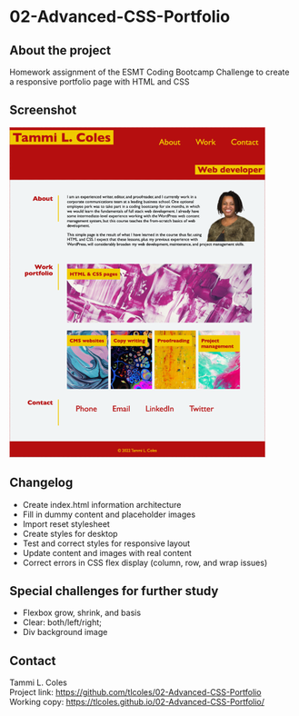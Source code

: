 # 02-Advanced-CSS-Portfolio

## About the project
Homework assignment of the ESMT Coding Bootcamp Challenge to create a responsive portfolio page with HTML and CSS
## Screenshot
![Screenshot of portfolio page](./assets/images/220620-screenshot-portfolio-page.png)

## Changelog
* Create index.html information architecture
* Fill in dummy content and placeholder images
* Import reset stylesheet
* Create styles for desktop 
* Test and correct styles for responsive layout
* Update content and images with real content
* Correct errors in CSS flex display (column, row, and wrap issues)

## Special challenges for further study
* Flexbox grow, shrink, and basis
* Clear: both/left/right;
* Div background image

## Contact
Tammi L. Coles  
Project link: https://github.com/tlcoles/02-Advanced-CSS-Portfolio  
Working copy: https://tlcoles.github.io/02-Advanced-CSS-Portfolio/  

